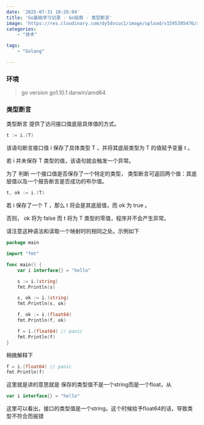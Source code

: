 ```yaml
---
date: '2025-07-31 10:26:04'
title: 'Go基础学习记录 - Go指南 - 类型断言'
image: 'https://res.cloudinary.com/dy5dvcuc1/image/upload/v1595385476/xiaorongmao/golang.jpg'
categories:
    - "技术"

tags:
    - "Golang"

---
```


### **环境**

> go version go1.10.1 darwin/amd64

### **类型断言**

类型断言 提供了访问接口值底层具体值的方式。

```go
t := i.(T)
```

该语句断言接口值 i 保存了具体类型 T ，并将其底层类型为 T 的值赋予变量 t 。

若 i 并未保存 T 类型的值，该语句就会触发一个异常。

为了 判断 一个接口值是否保存了一个特定的类型， 类型断言可返回两个值：其底层值以及一个报告断言是否成功的布尔值。

```go
t, ok := i.(T)
```

若 i 保存了一个 T ，那么 t 将会是其底层值，而 ok 为 true 。

否则， ok 将为 false 而 t 将为 T 类型的零值，程序并不会产生异常。

请注意这种语法和读取一个映射时的相同之处。示例如下

```go
package main

import "fmt"

func main() {
    var i interface{} = "hello"

    s := i.(string)
    fmt.Println(s)

    s, ok := i.(string)
    fmt.Println(s, ok)

    f, ok := i.(float64)
    fmt.Println(f, ok)

    f = i.(float64) // panic
    fmt.Println(f)
}
```

稍微解释下

```go
f = i.(float64) // panic
fmt.Println(f)
```

这里就是讲的意思就是 保存的类型值不是一个string而是一个float，从

```go
var i interface{} = "hello"
```

这里可以看出，接口的类型值是一个string，这个时候给予float64的话，导致类型不符合而报错
